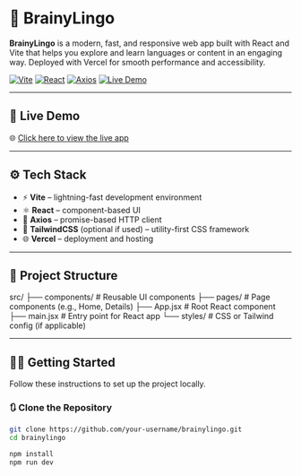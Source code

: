 # 🧠 BrainyLingo

**BrainyLingo** is a modern, fast, and responsive web app built with React and Vite that helps you explore and learn languages or content in an engaging way. Deployed with Vercel for smooth performance and accessibility.

[![Vite](https://img.shields.io/badge/Vite-Dev-blueviolet?logo=vite&logoColor=white)](https://vitejs.dev/)
[![React](https://img.shields.io/badge/React-18-blue?logo=react)](https://reactjs.org/)
[![Axios](https://img.shields.io/badge/Axios-HTTP-lightgrey?logo=axios&logoColor=black)](https://axios-http.com/)
[![Live Demo](https://img.shields.io/badge/Live-Demo-green?style=flat&logo=vercel)](https://brainy-lingo.vercel.app/)

---

## 🚀 Live Demo

🌐 [Click here to view the live app](https://brainy-lingo.vercel.app/)

---

## ⚙️ Tech Stack

- ⚡ **Vite** – lightning-fast development environment
- ⚛️ **React** – component-based UI
- 📡 **Axios** – promise-based HTTP client
- 🎨 **TailwindCSS** (optional if used) – utility-first CSS framework
- 🌐 **Vercel** – deployment and hosting

---

## 📁 Project Structure
src/
├── components/ # Reusable UI components
├── pages/ # Page components (e.g., Home, Details)
├── App.jsx # Root React component
├── main.jsx # Entry point for React app
└── styles/ # CSS or Tailwind config (if applicable)


---

## 🧑‍💻 Getting Started

Follow these instructions to set up the project locally.

### 🔃 Clone the Repository

```bash
git clone https://github.com/your-username/brainylingo.git
cd brainylingo

npm install
npm run dev

